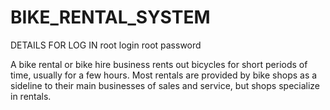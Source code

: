 # BIKE_RENTAL_SYSTEM
DETAILS FOR LOG IN 
root login
root password


A bike rental or bike hire business rents out bicycles for short periods of time, usually for a few hours. Most rentals are provided by bike shops as a sideline to their main businesses of sales and service, but shops specialize in rentals.
